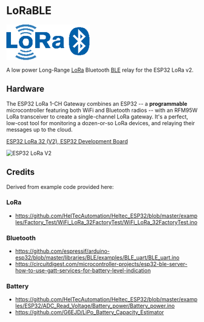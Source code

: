 # LoRaBLE
![LoRaBLE](lorable.png)

A low power Long-Range [LoRa](https://en.wikipedia.org/wiki/LoRa)
Bluetooth [BLE](https://en.wikipedia.org/wiki/Bluetooth_Low_Energy) relay for the ESP32 LoRa v2.

## Hardware

The ESP32 LoRa 1-CH Gateway combines an ESP32 -- a **programmable** microcontroller featuring both WiFi and Bluetooth
radios -- with an RFM95W LoRa transceiver to create a single-channel LoRa gateway. It's a perfect, low-cost tool for
monitoring a dozen-or-so LoRa devices, and relaying their messages up to the cloud.

[ESP32 LoRa 32 (V2), ESP32 Development Board](https://www.amazon.com/MakerFocus-Development-Bluetooth-0-96inch-Display/dp/B076MSLFC9)

![ESP32 LoRa V2](https://m.media-amazon.com/images/I/710x6RMB+YL._AC_SX679_.jpg)

## Credits

Derived from example code provided here:

### LoRa

- https://github.com/HelTecAutomation/Heltec_ESP32/blob/master/examples/Factory_Test/WiFi_LoRa_32FactoryTest/WiFi_LoRa_32FactoryTest.ino

### Bluetooth
- https://github.com/espressif/arduino-esp32/blob/master/libraries/BLE/examples/BLE_uart/BLE_uart.ino
- https://circuitdigest.com/microcontroller-projects/esp32-ble-server-how-to-use-gatt-services-for-battery-level-indication

### Battery
- https://github.com/HelTecAutomation/Heltec_ESP32/blob/master/examples/ESP32/ADC_Read_Voltage/Battery_power/Battery_power.ino
- https://github.com/G6EJD/LiPo_Battery_Capacity_Estimator

